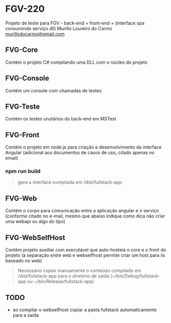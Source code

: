 # FGV-220

Projeto de teste para FGV - back-end + front-end + (interface spa consumindo serviço dll)
Murillo Loureiro do Carmo <murillodocarmo@gmail.com>

## FVG-Core

Contém o projeto C# compilando uma DLL com o núcleo do projeto

## FVG-Console

Contém um console com chamadas de testes

## FVG-Teste

Contém os testes unutários do back-end em MSTest

## FVG-Front

Contém o projeto em node.js para criação e desenvolvimento da interface Angular (adicional aos documentos de casos de uso, citado apenas no email)

### npm run build
> gera a interface compilada em /dist/fullstack-app

## FVG-Web

Contém o corpo para comunicação entre a aplicação angular e o serviço (conforme citado no e-mail, mesmo que abaixo indique como dica não criar uma webapi ou algo do tipo)

## FVG-WebSelfHost

Contém projeto auxiliar com executável que auto-hosteia o core e o front do projeto (a separação entre web e webselfhost permite criar um host para iis baseado no web)

> Necessário copiar manuamente o conteúdo compilado em /dist/fullstack-app para o diretório de saída (~/bin/Debug/fullstack-app ou ~/bin/Release/fullstack-app)

## TODO

* ao compilar o webselfhost copiar a pasta fullstack automaticamente para a saída

